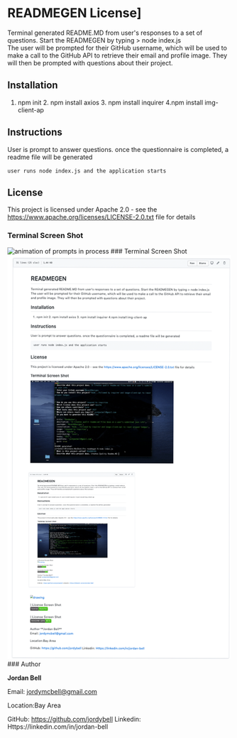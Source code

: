 
# READMEGEN License]
Terminal generated README.MD from user's responses to a set of questions. Start the READMEGEN by typing > node index.js  <br>The user will be prompted for their GitHub username, which will be used to make a call to the GitHub API to retrieve their email and profile image. They will then be prompted with questions about their project.</p>

## Installation
1. npm init  2. npm install axios  3. npm install inquirer 4.npm install img-client-ap
## Instructions
User is prompt to answer questions. once the questionnaire is completed, a readme file will be generated
```
user runs node index.js and the application starts
```
## License 
This project is licensed under Apache 2.0 - see the https://www.apache.org/licenses/LICENSE-2.0.txt file for details
### Terminal Screen Shot
<img src="assets/terminal.gif" alt="animation of prompts in process" />
### Terminal Screen Shot
<img src="assets/ReadMeScreenShot.png" alt="drawing" />
### Author

**Jordan Bell**

Email: jordymcbell@gmail.com

Location:Bay Area

GitHub: https://github.com/jordybell
Linkedin: Https://linkedin.com/in/jordan-bell

